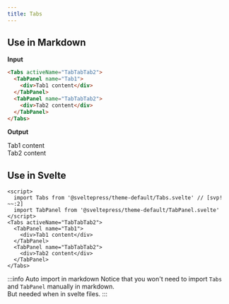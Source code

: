 ```yaml
---
title: Tabs
---
```


## Use in Markdown

**Input**

```md
<Tabs activeName="TabTabTab2">
  <TabPanel name="Tab1">
    <div>Tab1 content</div>
  </TabPanel>
  <TabPanel name="TabTabTab2">
    <div>Tab2 content</div>
  </TabPanel>
</Tabs>
```

**Output**

<Tabs activeName="TabTabTab2">
  <TabPanel name="Tab1">
    <div>Tab1 content</div>
  </TabPanel>
  <TabPanel name="TabTabTab2">
    <div>Tab2 content</div>
  </TabPanel>
</Tabs>

## Use in Svelte

```svelte live
<script>
  import Tabs from '@sveltepress/theme-default/Tabs.svelte' // [svp! ~~:2]
  import TabPanel from '@sveltepress/theme-default/TabPanel.svelte'
</script>
<Tabs activeName="TabTabTab2">
  <TabPanel name="Tab1">
    <div>Tab1 content</div>
  </TabPanel>
  <TabPanel name="TabTabTab2">
    <div>Tab2 content</div>
  </TabPanel>
</Tabs>
```

:::info Auto import in markdown
Notice that you won't need to import `Tabs` and `TabPanel` manually in markdown.  
But needed when in svelte files.
:::